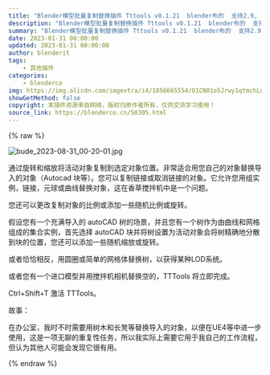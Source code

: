 ```yaml
---
title: "Blender模型批量复制替换插件 Tttools v0.1.21  blender布的  支持2.9, 2.91, 2.92, 2.93"
description: "Blender模型批量复制替换插件 Tttools v0.1.21  blender布的  支持2.9, 2.91, 2.92, 2.93"
summary: "Blender模型批量复制替换插件 Tttools v0.1.21  blender布的  支持2.9, 2.91, 2.92, 2.93"
date: 2023-01-31 00:00:00
updated: 2023-01-31 00:00:00
author: blenderit
tags: 
    - 其他插件
categories:
    - blenderco
img: https://img.alicdn.com/imgextra/i4/1856665554/O1CN01o5Jrwy1qtmchLnbZA_!!1856665554.jpg
showGetMethod: false
copyright: 本插件资源来自网络，版权归原作者所有，仅供交流学习使用！
source_link: https://blenderco.cn/50305.html
---
```


{% raw %}
<p><img class="aligncenter" src="https://img.alicdn.com/imgextra/i4/1856665554/O1CN01o5Jrwy1qtmchLnbZA_!!1856665554.jpg" alt="bude_2023-08-31_00-20-01.jpg"></p><p>通过旋转和缩放将活动对象复制到选定对象位置。非常适合用您自己的对象替换导入的对象（Autocad 块等）。您可以复制链接或取消链接的对象。它允许您用组实例，链接，元球或曲线替换对象，这在香草搅拌机中是一个问题。</p><p>您还可以更改复制对象的比例或添加一些随机比例或旋转。</p><p>假设您有一个充满导入的 autoCAD 树的场景，并且您有一个树作为由曲线和网格组成的集合实例，首先选择 autoCAD 块并将树设置为活动对象会将树精确地分散到块的位置，您还可以添加一些随机缩放或旋转。</p><p>或者恰恰相反，用圆圈或简单的网格体替换树，以获得某种LOD系统。</p><p>或者您有一个进口模型并用搅拌机相机替换空的，TTTools 将立即完成。</p><p>Ctrl+Shift+T 激活 TTTools。</p><p>故事：</p><p>在办公室，我时不时需要用树木和长凳等替换导入的对象，以便在UE4等中进一步使用，这是一项无聊的重复性任务，所以我实际上需要它用于我自己的工作流程，但认为其他人可能会发现它很有用。</p>
<div style="display: none">blenderco</div>
{% endraw %}